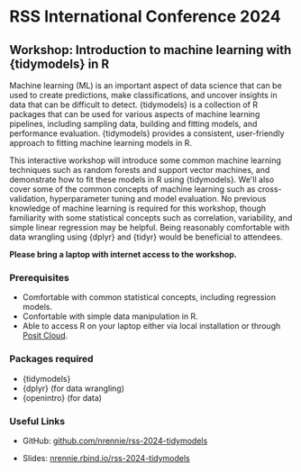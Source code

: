# RSS International Conference 2024

## Workshop: Introduction to machine learning with {tidymodels} in R

Machine learning (ML) is an important aspect of data science that can be used to create predictions, make classifications, and uncover insights in data that can be difficult to detect. {tidymodels} is a collection of R packages that can be used for various aspects of machine learning pipelines, including sampling data, building and fitting models, and performance evaluation. {tidymodels} provides a consistent, user-friendly approach to fitting machine learning models in R.

This interactive workshop will introduce some common machine learning techniques such as random forests and support vector machines, and demonstrate how to fit these models in R using {tidymodels}. We'll also cover some of the common concepts of machine learning such as cross-validation, hyperparameter tuning and model evaluation. No previous knowledge of machine learning is required for this workshop, though familiarity with some statistical concepts such as correlation, variability, and simple linear regression may be helpful. Being reasonably comfortable with data wrangling using {dplyr} and {tidyr} would be beneficial to attendees.

**Please bring a laptop with internet access to the workshop.**

### Prerequisites

* Comfortable with common statistical concepts, including regression models.
* Confortable with simple data manipulation in R.
* Able to access R on your laptop either via local installation or through [Posit Cloud](https://posit.cloud/).

### Packages required

* {tidymodels}
* {dplyr} (for data wrangling)
* {openintro} (for data)

### Useful Links

* GitHub: [github.com/nrennie/rss-2024-tidymodels](https://github.com/nrennie/rss-2024-tidymodels)

* Slides: [nrennie.rbind.io/rss-2024-tidymodels](https://nrennie.rbind.io/rss-2024-tidymodels)
